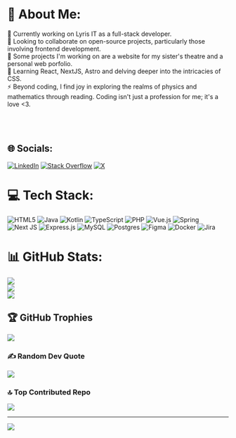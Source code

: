# 💫 About Me:
🔭 Currently working on Lyris IT as a full-stack developer.<br>👯 Looking to collaborate on open-source projects, particularly those involving frontend development.<br>💬 Some projects I'm working on are a website for my sister's theatre and a personal web porfolio.<br>🌱 Learning React, NextJS, Astro and delving deeper into the intricacies of CSS.<br>⚡ Beyond coding, I find joy in exploring the realms of physics and mathematics through reading. Coding isn't just a profession for me; it's a love <3.<br><br><br><br>


## 🌐 Socials:
[![LinkedIn](https://img.shields.io/badge/LinkedIn-%230077B5.svg?logo=linkedin&logoColor=white)](https://www.linkedin.com/in/julio-chort-ab39a3224/) [![Stack Overflow](https://img.shields.io/badge/-Stackoverflow-FE7A16?logo=stack-overflow&logoColor=white)](https://stackoverflow.com/users/23400838/chortjulio) [![X](https://img.shields.io/badge/X-black.svg?logo=X&logoColor=white)](https://twitter.com/JChort64624) 

# 💻 Tech Stack:
![HTML5](https://img.shields.io/badge/html5-%23E34F26.svg?style=flat&logo=html5&logoColor=white) ![Java](https://img.shields.io/badge/java-%23ED8B00.svg?style=flat&logo=openjdk&logoColor=white) ![Kotlin](https://img.shields.io/badge/kotlin-%237F52FF.svg?style=flat&logo=kotlin&logoColor=white) ![TypeScript](https://img.shields.io/badge/typescript-%23007ACC.svg?style=flat&logo=typescript&logoColor=white) ![PHP](https://img.shields.io/badge/php-%23777BB4.svg?style=flat&logo=php&logoColor=white) ![Vue.js](https://img.shields.io/badge/vue.js-%2335495e.svg?style=flat&logo=vuedotjs&logoColor=%234FC08D) ![Spring](https://img.shields.io/badge/spring-%236DB33F.svg?style=flat&logo=spring&logoColor=white) ![Next JS](https://img.shields.io/badge/Next-black?style=flat&logo=next.js&logoColor=white) ![Express.js](https://img.shields.io/badge/express.js-%23404d59.svg?style=flat&logo=express&logoColor=%2361DAFB) ![MySQL](https://img.shields.io/badge/mysql-%2300000f.svg?style=flat&logo=mysql&logoColor=white) ![Postgres](https://img.shields.io/badge/postgres-%23316192.svg?style=flat&logo=postgresql&logoColor=white) ![Figma](https://img.shields.io/badge/figma-%23F24E1E.svg?style=flat&logo=figma&logoColor=white) ![Docker](https://img.shields.io/badge/docker-%230db7ed.svg?style=flat&logo=docker&logoColor=white) ![Jira](https://img.shields.io/badge/jira-%230A0FFF.svg?style=flat&logo=jira&logoColor=white)
# 📊 GitHub Stats:
![](https://github-readme-stats.vercel.app/api?username=ChortJulio&theme=blueberry&hide_border=false&include_all_commits=false&count_private=false)<br/>
![](https://github-readme-streak-stats.herokuapp.com/?user=ChortJulio&theme=blueberry&hide_border=false)<br/>
![](https://github-readme-stats.vercel.app/api/top-langs/?username=ChortJulio&theme=blueberry&hide_border=false&include_all_commits=false&count_private=false&layout=compact)

## 🏆 GitHub Trophies
![](https://github-profile-trophy.vercel.app/?username=ChortJulio&theme=radical&no-frame=false&no-bg=false&margin-w=4)

### ✍️ Random Dev Quote
![](https://quotes-github-readme.vercel.app/api?type=horizontal&theme=radical)

### 🔝 Top Contributed Repo
![](https://github-contributor-stats.vercel.app/api?username=ChortJulio&limit=5&theme=dark&combine_all_yearly_contributions=true)

---
[![](https://visitcount.itsvg.in/api?id=ChortJulio&icon=0&color=0)](https://visitcount.itsvg.in)

<!-- Proudly created with GPRM ( https://gprm.itsvg.in ) -->
